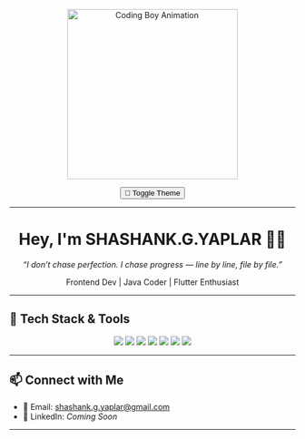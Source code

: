 <!-- Boy Coding Animation + Theme Toggle Script -->
<p align="center">
  <img src="https://cdn.dribbble.com/users/730703/screenshots/15872548/media/28e14cb1e26a2ad2d558c433104f12b8.gif" width="300" alt="Coding Boy Animation"/>
</p>

<p align="center">
  <button onclick="toggleTheme()">🔀 Toggle Theme</button>
</p>

<script>
const darkTheme = { background: "#0d1117", text: "#c9d1d9" };
const lightTheme = { background: "#ffffff", text: "#24292e" };
function toggleTheme() {
  const html = document.documentElement;
  const currentTheme = html.dataset.theme;
  const newTheme = currentTheme === "dark" ? "light" : "dark";
  html.dataset.theme = newTheme;
  const theme = newTheme === "dark" ? darkTheme : lightTheme;
  html.style.backgroundColor = theme.background;
  html.style.color = theme.text;
}
</script>

---

<h1 align="center">Hey, I'm SHASHANK.G.YAPLAR 👨‍💻</h1>

<p align="center"><i>“I don’t chase perfection. I chase progress — line by line, file by file.”</i></p>

<p align="center">
  Frontend Dev | Java Coder | Flutter Enthusiast
</p>

---

## 🚀 Tech Stack & Tools

<p align="center">
  <img src="https://img.shields.io/badge/JAVA-orange?style=for-the-badge&logo=java&logoColor=white"/>
  <img src="https://img.shields.io/badge/PYTHON-3776AB?style=for-the-badge&logo=python&logoColor=white"/>
  <img src="https://img.shields.io/badge/JAVASCRIPT-F7DF1E?style=for-the-badge&logo=javascript&logoColor=black"/>
  <img src="https://img.shields.io/badge/HTML5-e34c26?style=for-the-badge&logo=html5&logoColor=white"/>
  <img src="https://img.shields.io/badge/CSS3-1572B6?style=for-the-badge&logo=css3&logoColor=white"/>
  <img src="https://img.shields.io/badge/FLUTTER-02569B?style=for-the-badge&logo=flutter&logoColor=white"/>
  <img src="https://img.shields.io/badge/SQL-003B57?style=for-the-badge&logo=mysql&logoColor=white"/>
</p>

---

## 📫 Connect with Me

- 📧 Email: [shashank.g.yaplar@gmail.com](mailto:shashank.g.yaplar@gmail.com)
- 🔗 LinkedIn: *Coming Soon*

---



